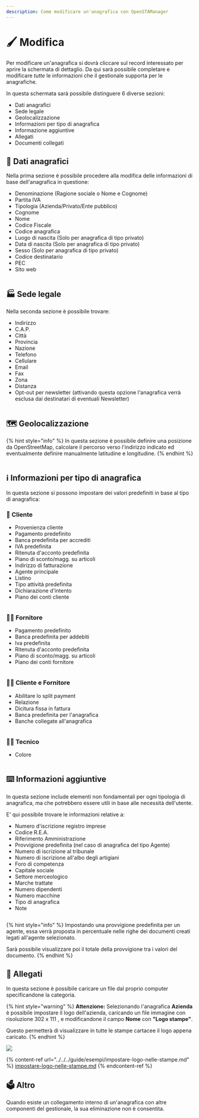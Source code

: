 ```yaml
---
description: Come modificare un'anagrafica con OpenSTAManager
---
```


# 🖌️ Modifica

Per modificare un'anagrafica si dovrà cliccare sul record interessato per aprire la schermata di dettaglio. Da qui sarà possibile completare e modificare _tutte_ le informazioni che il gestionale supporta per le anagrafiche.

In questa schermata sarà possibile distinguere 6 diverse sezioni:

* Dati anagrafici
* Sede legale
* Geolocalizzazione
* Informazioni per tipo di anagrafica
* Informazione aggiuntive
* Allegati
* Documenti collegati

## 👦 Dati anagrafici

Nella prima sezione è possibile procedere alla modifica delle informazioni di base dell'anagrafica in questione:

* Denominazione (Ragione sociale o Nome e Cognome)
* Partita IVA
* Tipologia (Azienda/Privato/Ente pubblico)
* Cognome
* Nome
* Codice Fiscale
* Codice anagrafica
* Luogo di nascita (Solo per anagrafica di tipo privato)
* Data di nascita (Solo per anagrafica di tipo privato)
* Sesso (Solo per anagrafica di tipo privato)
* Codice destinatario
* PEC
* Sito web

<figure><img src="../../../.gitbook/assets/immagine (16).png" alt=""><figcaption></figcaption></figure>

## 🏭 Sede legale

Nella seconda sezione è possibile trovare:

* Indirizzo
* C.A.P.
* Città
* Provincia
* Nazione
* Telefono
* Cellulare
* Email
* Fax
* Zona
* Distanza
* Opt-out per newsletter (attivando questa opzione l'anagrafica verrà esclusa dai destinatari di eventuali Newsletter)

<figure><img src="../../../.gitbook/assets/immagine (17).png" alt=""><figcaption></figcaption></figure>

## 🗺️ Geolocalizzazione

{% hint style="info" %}
In questa sezione è possibile definire una posizione da OpenStreetMap, calcolare il percorso verso l'indirizzo indicato ed eventualmente definire manualmente latitudine e longitudine.
{% endhint %}

<figure><img src="../../../.gitbook/assets/immagine (18).png" alt=""><figcaption></figcaption></figure>

## ℹ️ Informazioni per tipo di anagrafica

In questa sezione si possono impostare dei valori predefiniti in base al tipo di anagrafica:

### 👨 Cliente

* Provenienza cliente
* Pagamento predefinito
* Banca predefinita per accrediti
* IVA predefinita
* Ritenuta d'acconto predefinita
* Piano di sconto/magg. su articoli
* Indirizzo di fatturazione
* Agente principale
* Listino
* Tipo attività predefinita
* Dichiarazione d'intento
* Piano dei conti cliente

<figure><img src="../../../.gitbook/assets/immagine (22).png" alt=""><figcaption></figcaption></figure>

### 💁‍♂️ Fornitore

* Pagamento predefinito
* Banca predefinita per addebiti
* Iva predefinita
* Ritenuta d'acconto predefinita
* Piano di sconto/magg. su articoli
* Piano dei conti fornitore

<figure><img src="../../../.gitbook/assets/immagine (23).png" alt=""><figcaption></figcaption></figure>

### 🧑‍💼 Cliente e Fornitore

* Abilitare lo split payment
* Relazione
* Dicitura fissa in fattura
* Banca predefinita per l'anagrafica
* Banche collegate all'anagrafica

<figure><img src="../../../.gitbook/assets/immagine (25).png" alt=""><figcaption></figcaption></figure>

### 🧑‍🔧 Tecnico

* Colore

<figure><img src="../../../.gitbook/assets/immagine (26).png" alt=""><figcaption></figcaption></figure>

## ⌨️ Informazioni aggiuntive

In questa sezione include elementi non fondamentali per ogni tipologia di anagrafica, ma che potrebbero essere utili in base alle necessità dell'utente.

E' qui possibile trovare le informazioni relative a:

* Numero d'iscrizione registro imprese
* Codice R.E.A.
* Riferimento Amministrazione
* Provvigione predefinita (nel caso di anagrafica del tipo Agente)
* Numero di iscrizione al tribunale
* Numero di iscrizione all'albo degli artigiani
* Foro di competenza
* Capitale sociale
* Settore merceologico
* Marche trattate
* Numero dipendenti
* Numero macchine
* Tipo di anagrafica
* Note

<figure><img src="../../../.gitbook/assets/immagine (27).png" alt=""><figcaption></figcaption></figure>

{% hint style="info" %}
Impostando una provvigione predefinita per un agente, essa verrà proposta in percentuale nelle righe dei documenti creati legati all'agente selezionato.&#x20;

Sarà possibile visualizzare poi il totale della provvigione tra i valori del documento.
{% endhint %}

## 🛄 Allegati

In questa sezione è possibile caricare un file dal proprio computer specificandone la categoria.

{% hint style="warning" %}
**Attenzione:** Selezionando l'anagrafica **Azienda** è possibile impostare il logo dell'azienda, caricando un file immagine con risoluzione 302 x 111 , e modificandone il campo **Nome** con **"Logo stampe"**.

Questo permetterà di visualizzare in tutte le stampe cartacee il logo appena caricato.
{% endhint %}

![](<../../../.gitbook/assets/immagine (588).png>)

{% content-ref url="../../../guide/esempi/impostare-logo-nelle-stampe.md" %}
[impostare-logo-nelle-stampe.md](../../../guide/esempi/impostare-logo-nelle-stampe.md)
{% endcontent-ref %}

## 🗳️ Altro

Quando esiste un collegamento interno di un'anagrafica con altre componenti del gestionale, la sua eliminazione non è consentita.

<figure><img src="../../../.gitbook/assets/immagine (842).png" alt=""><figcaption></figcaption></figure>
